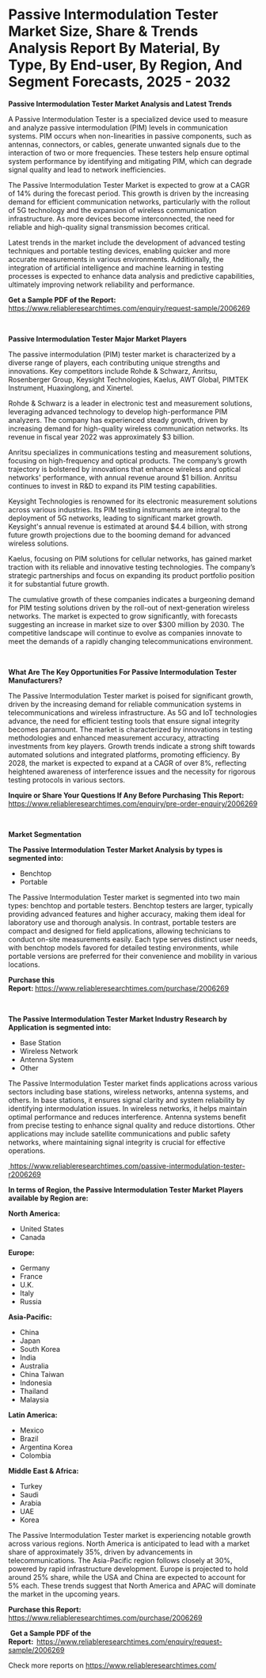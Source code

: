 <p><h1>Passive Intermodulation Tester Market Size, Share & Trends Analysis Report By Material, By Type, By End-user, By Region, And Segment Forecasts, 2025 - 2032</h1></p><p><strong>Passive Intermodulation Tester Market Analysis and Latest Trends</strong></p>
<p><p>A Passive Intermodulation Tester is a specialized device used to measure and analyze passive intermodulation (PIM) levels in communication systems. PIM occurs when non-linearities in passive components, such as antennas, connectors, or cables, generate unwanted signals due to the interaction of two or more frequencies. These testers help ensure optimal system performance by identifying and mitigating PIM, which can degrade signal quality and lead to network inefficiencies.</p><p>The Passive Intermodulation Tester Market is expected to grow at a CAGR of 14% during the forecast period. This growth is driven by the increasing demand for efficient communication networks, particularly with the rollout of 5G technology and the expansion of wireless communication infrastructure. As more devices become interconnected, the need for reliable and high-quality signal transmission becomes critical. </p><p>Latest trends in the market include the development of advanced testing techniques and portable testing devices, enabling quicker and more accurate measurements in various environments. Additionally, the integration of artificial intelligence and machine learning in testing processes is expected to enhance data analysis and predictive capabilities, ultimately improving network reliability and performance.</p></p>
<p><strong>Get a Sample PDF of the Report:&nbsp;</strong> <a href="https://www.reliableresearchtimes.com/enquiry/request-sample/2006269?utm_campaign=2193&utm_medium=2&utm_source=Github&utm_content=ia&utm_term=10042025&utm_id=passive-intermodulation-tester">https://www.reliableresearchtimes.com/enquiry/request-sample/2006269</a></p>
<p>&nbsp;</p>
<p><strong>Passive Intermodulation Tester Major Market Players</strong></p>
<p><p>The passive intermodulation (PIM) tester market is characterized by a diverse range of players, each contributing unique strengths and innovations. Key competitors include Rohde & Schwarz, Anritsu, Rosenberger Group, Keysight Technologies, Kaelus, AWT Global, PIMTEK Instrument, Huaxinglong, and Xinertel.</p><p>Rohde & Schwarz is a leader in electronic test and measurement solutions, leveraging advanced technology to develop high-performance PIM analyzers. The company has experienced steady growth, driven by increasing demand for high-quality wireless communication networks. Its revenue in fiscal year 2022 was approximately $3 billion.</p><p>Anritsu specializes in communications testing and measurement solutions, focusing on high-frequency and optical products. The company’s growth trajectory is bolstered by innovations that enhance wireless and optical networks' performance, with annual revenue around $1 billion. Anritsu continues to invest in R&D to expand its PIM testing capabilities.</p><p>Keysight Technologies is renowned for its electronic measurement solutions across various industries. Its PIM testing instruments are integral to the deployment of 5G networks, leading to significant market growth. Keysight's annual revenue is estimated at around $4.4 billion, with strong future growth projections due to the booming demand for advanced wireless solutions.</p><p>Kaelus, focusing on PIM solutions for cellular networks, has gained market traction with its reliable and innovative testing technologies. The company’s strategic partnerships and focus on expanding its product portfolio position it for substantial future growth.</p><p>The cumulative growth of these companies indicates a burgeoning demand for PIM testing solutions driven by the roll-out of next-generation wireless networks. The market is expected to grow significantly, with forecasts suggesting an increase in market size to over $300 million by 2030. The competitive landscape will continue to evolve as companies innovate to meet the demands of a rapidly changing telecommunications environment.</p></p>
<p>&nbsp;</p>
<p><strong>What Are The Key Opportunities For Passive Intermodulation Tester Manufacturers?</strong></p>
<p><p>The Passive Intermodulation Tester market is poised for significant growth, driven by the increasing demand for reliable communication systems in telecommunications and wireless infrastructure. As 5G and IoT technologies advance, the need for efficient testing tools that ensure signal integrity becomes paramount. The market is characterized by innovations in testing methodologies and enhanced measurement accuracy, attracting investments from key players. Growth trends indicate a strong shift towards automated solutions and integrated platforms, promoting efficiency. By 2028, the market is expected to expand at a CAGR of over 8%, reflecting heightened awareness of interference issues and the necessity for rigorous testing protocols in various sectors.</p></p>
<p><strong>Inquire or Share Your Questions If Any Before Purchasing This Report:</strong> <a href="https://www.reliableresearchtimes.com/enquiry/pre-order-enquiry/2006269?utm_campaign=2193&utm_medium=2&utm_source=Github&utm_content=ia&utm_term=10042025&utm_id=passive-intermodulation-tester">https://www.reliableresearchtimes.com/enquiry/pre-order-enquiry/2006269</a></p>
<p>&nbsp;</p>
<p><strong>Market Segmentation</strong></p>
<p><strong>The Passive Intermodulation Tester Market Analysis by types is segmented into:</strong></p>
<p><ul><li>Benchtop</li><li>Portable</li></ul></p>
<p><p>The Passive Intermodulation Tester market is segmented into two main types: benchtop and portable testers. Benchtop testers are larger, typically providing advanced features and higher accuracy, making them ideal for laboratory use and thorough analysis. In contrast, portable testers are compact and designed for field applications, allowing technicians to conduct on-site measurements easily. Each type serves distinct user needs, with benchtop models favored for detailed testing environments, while portable versions are preferred for their convenience and mobility in various locations.</p></p>
<p><strong>Purchase this Report:&nbsp;</strong><a href="https://www.reliableresearchtimes.com/purchase/2006269?utm_campaign=2193&utm_medium=2&utm_source=Github&utm_content=ia&utm_term=10042025&utm_id=passive-intermodulation-tester">https://www.reliableresearchtimes.com/purchase/2006269</a></p>
<p>&nbsp;</p>
<p><strong>The Passive Intermodulation Tester Market Industry Research by Application is segmented into:</strong></p>
<p><ul><li>Base Station</li><li>Wireless Network</li><li>Antenna System</li><li>Other</li></ul></p>
<p><p>The Passive Intermodulation Tester market finds applications across various sectors including base stations, wireless networks, antenna systems, and others. In base stations, it ensures signal clarity and system reliability by identifying intermodulation issues. In wireless networks, it helps maintain optimal performance and reduces interference. Antenna systems benefit from precise testing to enhance signal quality and reduce distortions. Other applications may include satellite communications and public safety networks, where maintaining signal integrity is crucial for effective operations.</p></p>
<p><a href="https://www.reliableresearchtimes.com/passive-intermodulation-tester-r2006269?utm_campaign=2193&utm_medium=2&utm_source=Github&utm_content=ia&utm_term=10042025&utm_id=passive-intermodulation-tester">&nbsp;https://www.reliableresearchtimes.com/passive-intermodulation-tester-r2006269</a></p>
<p><strong>In terms of Region, the Passive Intermodulation Tester Market Players available by Region are:</strong></p>
<p>
    <p> <strong> North America: </strong>
        <ul>
            <li>United States</li>
            <li>Canada</li>
        </ul>
        </p> 
    <p> <strong> Europe: </strong>
        <ul>
            <li>Germany</li>
            <li>France</li>
            <li>U.K.</li>
            <li>Italy</li>
            <li>Russia</li>
        </ul>
        </p> 
    <p> <strong> Asia-Pacific: </strong>
        <ul>
            <li>China</li>
            <li>Japan</li>
            <li>South Korea</li>
            <li>India</li>
            <li>Australia</li>
            <li>China Taiwan</li>
            <li>Indonesia</li>
            <li>Thailand</li>
            <li>Malaysia</li>
        </ul>
        </p> 
    <p> <strong> Latin America: </strong>
        <ul>
            <li>Mexico</li>
            <li>Brazil</li>
            <li>Argentina Korea</li>
            <li>Colombia</li>
        </ul>
        </p> 
    <p> <strong> Middle East & Africa: </strong>
        <ul>
            <li>Turkey</li>
            <li>Saudi</li>
            <li>Arabia</li>
            <li>UAE</li>
            <li>Korea</li>
        </ul>
    </p>
    </p>
<p><p>The Passive Intermodulation Tester market is experiencing notable growth across various regions. North America is anticipated to lead with a market share of approximately 35%, driven by advancements in telecommunications. The Asia-Pacific region follows closely at 30%, powered by rapid infrastructure development. Europe is projected to hold around 25% share, while the USA and China are expected to account for 5% each. These trends suggest that North America and APAC will dominate the market in the upcoming years.</p></p>
<p><strong>Purchase this Report: </strong><a href="https://www.reliableresearchtimes.com/purchase/2006269?utm_campaign=2193&utm_medium=2&utm_source=Github&utm_content=ia&utm_term=10042025&utm_id=passive-intermodulation-tester">https://www.reliableresearchtimes.com/purchase/2006269</a></p>
<p>&nbsp;<strong>Get a Sample PDF of the Report:&nbsp;&nbsp;</strong><a href="https://www.reliableresearchtimes.com/enquiry/request-sample/2006269?utm_campaign=2193&utm_medium=2&utm_source=Github&utm_content=ia&utm_term=10042025&utm_id=passive-intermodulation-tester">https://www.reliableresearchtimes.com/enquiry/request-sample/2006269</a></p>
<p><strong></strong></p>
<p>Check more reports on <a href="https://www.reliableresearchtimes.com/?utm_campaign=2193&utm_medium=2&utm_source=Github&utm_content=ia&utm_term=10042025&utm_id=passive-intermodulation-tester">https://www.reliableresearchtimes.com/</a></p>